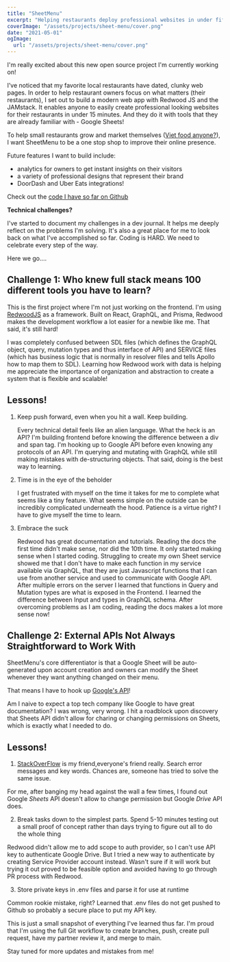 ```yaml
---
title: "SheetMenu"
excerpt: "Helping restaurants deploy professional websites in under fifteen minutes"
coverImage: "/assets/projects/sheet-menu/cover.png"
date: "2021-05-01"
ogImage:
  url: "/assets/projects/sheet-menu/cover.png"
---
```


I'm really excited about this new open source project I'm currently working on!

I’ve noticed that my favorite local restaurants have dated, clunky web pages. In order to help restaurant owners focus on what matters (their restaurants), I set out to build a modern web app with Redwood JS and the JAMstack. It enables anyone to easily create professional looking websites for their restaurants in under 15 minutes. And they do it with tools that they are already familiar with - Google Sheets!

To help small restaurants grow and market themselves ([Viet food anyone?](https://www.thevietnoodleguy.ca/)), I want SheetMenu to be a one stop shop to improve their online presence.

Future features I want to build include:

- analytics for owners to get instant insights on their visitors
- a variety of professional designs that represent their brand
- DoorDash and Uber Eats integrations!

Check out the [code I have so far on Github](https://github.com/alicelovescake/sheetmenu)

**Technical challenges?**

I've started to document my challenges in a dev journal. It helps me deeply reflect on the problems I'm solving. It's also a great place for me to look back on what I've accomplished so far. Coding is HARD. We need to celebrate every step of the way.

Here we go....

## Challenge 1: Who knew full stack means 100 different tools you have to learn?

This is the first project where I'm not just working on the frontend. I'm using [RedwoodJS](https://redwoodjs.com/) as a framework. Built on React, GraphQL, and Prisma, Redwood makes the development workflow a lot easier for a newbie like me. That said, it's still hard!

I was completely confused between SDL files (which defines the GraphQL object, query, mutation types and thus interface of API) and SERVICE files (which has business logic that is normally in resolver files and tells Apollo how to map them to SDL). Learning how Redwood work with data is helping me appreciate the importance of organization and abstraction to create a system that is flexible and scalable!

## Lessons!

1. Keep push forward, even when you hit a wall. Keep building.

   Every technical detail feels like an alien language. What the heck is an API? I'm building frontend before knowing the difference between a div and span tag. I'm hooking up to Google API before even knowing any protocols of an API. I'm querying and mutating with GraphQL while still making mistakes with de-structuring objects. That said, doing is the best way to learning.

2. Time is in the eye of the beholder

   I get frustrated with myself on the time it takes for me to complete what seems like a tiny feature. What seems simple on the outside can be incredibly complicated underneath the hood. Patience is a virtue right? I have to give myself the time to learn.

3. Embrace the suck

   Redwood has great documentation and tutorials. Reading the docs the first time didn't make sense, nor did the 10th time. It only started making sense when I started coding. Struggling to create my own Sheet service showed me that I don't have to make each function in my service available via GraphQL, that they are just Javascript functions that I can use from another service and used to communicate with Google API. After multiple errors on the server I learned that functions in Query and Mutation types are what is exposed in the Frontend. I learned the difference between Input and types in GraphQL schema. After overcoming problems as I am coding, reading the docs makes a lot more sense now!

## Challenge 2: External APIs Not Always Straightforward to Work With

SheetMenu's core differentiator is that a Google Sheet will be auto-generated upon account creation and owners can modify the Sheet whenever they want anything changed on their menu.

That means I have to hook up [Google's API](https://console.developers.google.com)!

Am I naive to expect a top tech company like Google to have great documentation? I was wrong, very wrong. I hit a roadblock upon discovery that Sheets API didn't allow for charing or changing permissions on Sheets, which is exactly what I needed to do.

## Lessons!

1. [StackOverFlow](https://stackoverflow.com/) is my friend,everyone's friend really. Search error messages and key words. Chances are, someone has tried to solve the same issue.

For me, after banging my head against the wall a few times, I found out Google _Sheets_ API doesn't allow to change permission but Google _Drive_ API does.

2. Break tasks down to the simplest parts. Spend 5-10 minutes testing out a small proof of concept rather than days trying to figure out all to do the whole thing

Redwood didn't allow me to add scope to auth provider, so I can't use API key to authenticate Google Drive. But I tried a new way to authenticate by creating Service Provider account instead. Wasn't sure if it will work but trying it out proved to be feasible option and avoided having to go through PR process with Redwood.

3. Store private keys in .env files and parse it for use at runtime

Common rookie mistake, right? Learned that .env files do not get pushed to Github so probably a secure place to put my API key.

This is just a small snapshot of everything I've learned thus far. I'm proud that I'm using the full Git workflow to create branches, push, create pull request, have my partner review it, and merge to main.

Stay tuned for more updates and mistakes from me!
